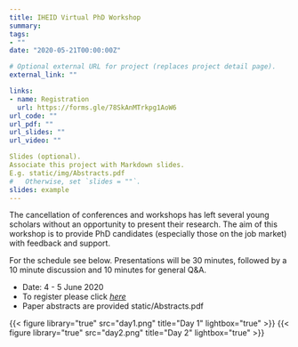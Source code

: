 ```yaml
---
title: IHEID Virtual PhD Workshop
summary: 
tags:
- ""
date: "2020-05-21T00:00:00Z"

# Optional external URL for project (replaces project detail page).
external_link: ""

links:
- name: Registration
  url: https://forms.gle/78SkAnMTrkpg1AoW6
url_code: ""
url_pdf: ""
url_slides: ""
url_video: ""

Slides (optional).
Associate this project with Markdown slides.
E.g. static/img/Abstracts.pdf
#   Otherwise, set `slides = ""`.
slides: example
---
```


The cancellation of conferences and workshops has left several young scholars without an opportunity to present their research. The aim of this workshop is to provide PhD candidates (especially those on the job market) with feedback and support.

For the schedule see below. Presentations will be 30 minutes, followed by a 10 minute discussion and 10 minutes for general Q&A.

- Date: 4 - 5 June 2020
- To register please click [*here*](https://forms.gle/78SkAnMTrkpg1AoW6)
- Paper abstracts are provided static/Abstracts.pdf

{{< figure library="true" src="day1.png" title="Day 1" lightbox="true" >}}
{{< figure library="true" src="day2.png" title="Day 2" lightbox="true" >}}



